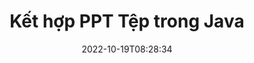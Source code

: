 ---
############################# Static ############################
layout: "auto-gen-merger"
date: 2022-10-19T08:28:34
draft: false
otherformats: tex vdx vsdm vsdx vssm vssx vstm vstx vsx vtx xlam xls xlsb xlsm xlsx xlt

############################# Head ############################
head_title: "Kết hợp các tệp PPT thông qua API hợp nhất tài liệu Java & J2SE"
head_description: "Kết hợp nhiều tệp PPT trong Java bằng cách sử dụng API hợp nhất tài liệu với tất cả dữ liệu, kiểu và định dạng làm tài liệu nguồn."

############################# Header ############################
title: "Kết hợp PPT Tệp trong Java"
description: "Kết hợp PPT với một vài dòng mã Java."
bg_image: "https://cms.admin.containerize.com/templates/aspose/App_Themes/V3/images/bg/header1.png"
bg_overlay: false
button:
    enable: true
    icon: "fas fa-arrow-down"
    label: "Tải xuống bản dùng thử miễn phí"
    link: "https://downloads.groupdocs.com/merger/java"

############################# SubMenu ############################
submenu:
    enable: true

    left:
        img_alt: "GroupDocs.Merger for Java"
        image: "https://cms.admin.containerize.com/templates/groupdocs/images/product-logos/90x90-noborder/groupdocs-merger-java.png"
        product: "GroupDocs.Merger"
        platform: "Java"

    middle:
        button:

            # button loop
            - link: "https://apireference.groupdocs.com/merger/java"
              text: "Tham chiếu API"

            # button loop
            - link: "https://github.com/groupdocs-merger"
              text: "Ví dụ về mã"

            # button loop
            - link: "https://products.groupdocs.app/merger/family"
              text: "Bản trình diễn trực tiếp"

            # button loop
            - link: "https://purchase.groupdocs.com/pricing/merger/java"
              text: "Định giá"

    right:
        link_download: "https://downloads.groupdocs.com/merger"
        link_learn: "https://docs.groupdocs.com/merger/java"
        link_buy: "https://purchase.groupdocs.com"

############################# About ############################
about:
    enable: true
    title: "Giới thiệu về API GroupDocs.Merger for Java"
    content: |
        [GroupDocs.Merger for Java](/vi/merge/java/) cung cấp một giải pháp thuận tiện để kết hợp nhiều tệp PDF, Microsoft Office (Word, Excel, PowerPoint, OneNote), OpenDocument, HTML, hình ảnh và nhiều tài liệu khác thành một tệp duy nhất trong các ứng dụng Java. GroupDocs.Merger sẽ giúp bạn tiết kiệm rất nhiều công sức, vì bạn được phép kết hợp các tài liệu PPT - không cần cài đặt bất kỳ phần mềm, ứng dụng máy tính để bàn hoặc plugin nào của bên thứ ba. Bây giờ không cần thiết phải lãng phí thời gian của bạn và kết hợp các tệp theo cách thủ công! Sứ mệnh của GroupDocs là cung cấp chất lượng tốt nhất và đơn giản hóa quy trình xử lý tài liệu.
        
        API GroupDocs.Merger là một lựa chọn đúng đắn cho các giải pháp công ty cần các tính năng kết hợp tệp. Các API này được hỗ trợ tốt trên tất cả các hệ điều hành và nền tảng chính bao gồm J2SE 7.0 (1.7), J2SE 8.0 (1.8), Java 10.

############################# Steps ############################
steps:
    enable: true
    title_left: "Kết hợp Nhiều PPT Tệp trong Java"
    content_left: |
        [GroupDocs.Merger for Java](/vi/merge/java/) giúp các nhà phát triển Java dễ dàng kết hợp nhiều tệp PPT bằng cách triển khai một vài bước đơn giản.
        
        * Tạo một thể hiện của **Merger** và chuyển đường dẫn tài liệu nguồn làm tham số khởi tạo.
        * Gọi **Tham gia** của lớp **Merger** và chuyển đường dẫn tài liệu nguồn thứ hai.
        * Gọi **Save** của lớp **Merger** để lưu tài liệu đã hợp nhất.

    title_right: "yêu cầu hệ thống"
    content_right: |
        API GroupDocs.Merger for Java được hỗ trợ trên tất cả các nền tảng và hệ điều hành chính. Trước khi thực hiện mã bên dưới, hãy đảm bảo rằng bạn đã cài đặt các điều kiện tiên quyết sau trên hệ thống của mình.

        * Hệ điều hành: Microsoft Windows, Linux, MacOS
        * Môi trường phát triển: NetBeans, IntelliJ IDEA, Eclipse
        * Các khuôn khổ: J2SE 7.0 (1.7), J2SE 8.0 (1.8), Java 10
        * Tải xuống phiên bản mới nhất của GroupDocs.Merger for Java từ [Maven](https://repository.groupdocs.com/webapp/#/artifacts/browse/tree/General/repo/com/groupdocs/groupdocs-merger)
         
    code: |
     {{% merger/additional-styles %}}
     {{< merger/code-merger title="Cách kết hợp các tệp PPT bằng mã mẫu Java">}}

        ```java    
        // Kết hợp các tệp PPT bằng GroupDocs.Merger cho Java API
        // Khởi tạo hợp nhất với tài liệu đầu vào PPT
        Merger merger = new Merger("input_1.ppt");

        // Gọi phương thức nối của cá thể lớp Merger và chuyển đường dẫn tài liệu nguồn thứ hai
        merger.join("input_2.ppt");
    
        // Gọi phương thức lưu của cá thể lớp Merger để lưu tài liệu đã hợp nhất
        merger.save("merged-file.ppt"); 
        ```
     {{< /merger/code-merger >}}

############################# Demos ############################
demos:
    enable: true
    title: "Bản trình diễn trực tiếp - Ứng dụng trực tuyến để kết hợp tài liệu"
    content: |
       Kết hợp nhiều PPT tệp ngay bây giờ bằng cách truy cập trang web [GroupDocs.Merger Live Demos](https://products.groupdocs.app/merger/family).
       Bản demo trực tiếp có những lợi ích sau.
        
############################# About Formats ############################
about_formats:
    enable: true

############################# More Formats ############################
more_formats:
    enable: true
    title: "Hợp nhất các định dạng tài liệu khác"
    content: |
        API hợp nhất tài liệu Java cho các định dạng tệp và hình ảnh. Kết hợp với nhau một số định dạng tài liệu phổ biến như được nêu dưới đây.

############################# Back to top ###############################
back_to_top:
    enable: true
---